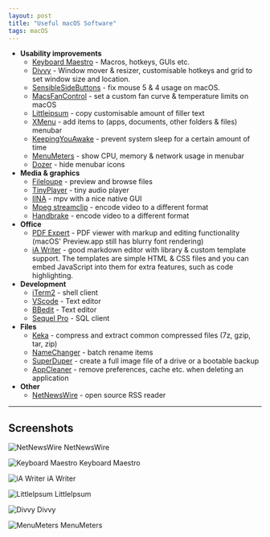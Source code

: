 ```yaml
---
layout: post
title: "Useful macOS Software"
tags: macOS
---
```


<!--more-->

- **Usability improvements**
	- [Keyboard Maestro](https://www.keyboardmaestro.com/main/) - Macros, hotkeys, GUIs etc. 
	- [Divvy](http://mizage.com/divvy/) - Window mover & resizer, customisable hotkeys and grid to set window size and location.
	- [SensibleSideButtons](https://sensible-side-buttons.archagon.net) - fix mouse 5 & 4 usage on macOS.
	- [MacsFanControl](https://www.crystalidea.com/macs-fan-control) - set a custom fan curve & temperature limits on macOS
	- [Littleipsum](http://dustinsenos.com/littleIpsum) - copy customisable amount of filler text
	- [XMenu](https://www.devontechnologies.com/apps/freeware) - add items to (apps, documents, other folders & files) menubar
	- [KeepingYouAwake](https://github.com/newmarcel/KeepingYouAwake) - prevent system sleep for a certain amount of time
	- [MenuMeters](https://github.com/yujitach/MenuMeters) - show CPU, memory & network usage in menubar
	- [Dozer](https://github.com/Mortennn/Dozer) - hide menubar icons
- **Media & graphics**
	- [Fileloupe](https://www.fileloupe.com/) - preview and browse files
	- [TinyPlayer](http://www.catnapgames.com/tiny-player-for-mac/) - tiny audio player
	- [IINA](https://github.com/lhc70000/iina) - mpv with a nice native GUI
	- [Mpeg streamclip](http://www.squared5.com/) - encode video to a different format
	- [Handbrake](https://handbrake.fr/) - encode video to a different format
- **Office**
	- [PDF Expert](https://pdfexpert.com/) - PDF viewer with markup and editing functionality (macOS' Preview.app still has blurry font rendering)
	- [iA Writer](https://ia.net/writer) - good markdown editor with library & custom template support. The templates are simple HTML & CSS files and you can embed JavaScript into them for extra features, such as code highlighting.
- **Development**
	- [iTerm2](https://www.iterm2.com/) - shell client
	- [VScode](https://code.visualstudio.com) - Text editor
	- [BBedit](https://www.barebones.com/products/bbedit/) - Text editor
	- [Sequel Pro](https://www.sequelpro.com/) - SQL client
- **Files**
	- [Keka](http://www.kekaosx.com/en/) - compress and extract common compressed files (7z, gzip, tar, zip)
	- [NameChanger](https://mrrsoftware.com/namechanger/) - batch rename items
	- [SuperDuper](http://www.shirt-pocket.com/SuperDuper/SuperDuperDescription.html) - create a full image file of a drive or a bootable backup
	- [AppCleaner](https://freemacsoft.net/appcleaner/) - remove preferences, cache etc. when deleting an application
- **Other**
	- [NetNewsWire](https://ranchero.com/netnewswire/) - open source RSS reader

___

## Screenshots

![NetNewsWire]({{site.baseurl}}/images/posts/rss_1.png) NetNewsWire

![Keyboard Maestro]({{site.baseurl}}/images/posts/scr_vFo3gRkhN3ry_005.png) Keyboard Maestro

![iA Writer]({{site.baseurl}}/images/posts/scr_vFo3gRkhN3ry_002.png) iA Writer

![LittleIpsum]({{site.baseurl}}/images/posts/scr_vFo3gRkhN3ry_001.png) LittleIpsum

![Divvy]({{site.baseurl}}/images/posts/scr_vFo3gRkhN3ry_003.png) Divvy

![MenuMeters]({{site.baseurl}}/images/posts/scr_vFo3gRkhN3ry_004.png) MenuMeters